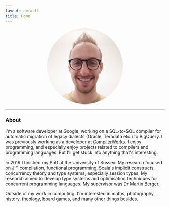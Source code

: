 ```yaml
---
layout: default
title: Home
---
```


<center>
<img src="/images/face.jpg" alt="Avatar" width="240" height="240" style="border-radius: 50%"/>
</center>

---

### About

I'm a software developer at Google, working on a SQL-to-SQL compiler for automatic migration of legacy dialects (Oracle, Teradata etc.) to BigQuery. I was previously working as a developer at [CompilerWorks](http://www.compilerworks.com). I enjoy programming, and especially enjoy projects related to compilers and programming languages. But I'll get stuck into anything that's interesting.

In 2019 I finished my PhD at the University of Sussex. My research focused on JIT compilation, functional programming, Scala's implicit constructs, concurrency theory and type systems, especially session types. My research aimed to develop type systems and optimisation techniques for concurrent programming languages. My supervisor was [Dr Martin Berger](http://users.sussex.ac.uk/~mfb21/).

Outside of my work in computing, I'm interested in maths, photography, history, theology, board games, and many other things besides.

<!-- Email hidden in javascript - spam bots need to run it
<p id="demo"/>
<script type="text/javascript">
    document.getElementById("demo").innerHTML =
            ("moc.liamg" + String.fromCharCode(64) + "631yreffejpa")
            .split("").reverse().join("");
</script>
-->

<!--
<p class="message">
  Hey there! This page is included as an example. Feel free to customize it for your own use upon downloading. Carry on!
</p>
-->
